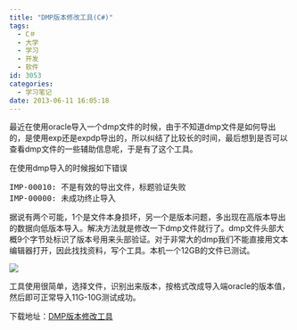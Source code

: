 ```yaml
---
title: "DMP版本修改工具(C#)"
tags:
  - C＃
  - 大学
  - 学习
  - 开发
  - 软件
id: 3053
categories:
  - 学习笔记
date: 2013-06-11 16:05:18
---
```


最近在使用oracle导入一个dmp文件的时候，由于不知道dmp文件是如何导出的，是使用exp还是expdp导出的，所以纠结了比较长的时间，最后想到是否可以查看dmp文件的一些辅助信息呢，于是有了这个工具。

在使用dmp导入的时候报如下错误
<pre class="lang:default decode:true">IMP-00010: 不是有效的导出文件，标题验证失败
IMP-00000: 未成功终止导入</pre>
据说有两个可能，1个是文件本身损坏，另一个是版本问题，多出现在高版本导出的数据向低版本导入。解决方法就是修改一下dmp文件就行了。dmp文件头部大概9个字节处标识了版本号用来头部验证。对于非常大的dmp我们不能直接用文本编辑器打开，因此找找资料，写个工具。本机一个12GB的文件已测试。

[![](/images/71a2a354a4dd2867eb60f08548a9da16870e4949.png)](http://leaverimage.b0.upaiyun.com/37341_o.png)

工具使用很简单，选择文件，识别出来版本，按格式改成导入端oracle的版本值，然后即可正常导入11G-10G测试成功。

下载地址：[DMP版本修改工具](http://pan.baidu.com/share/link?shareid=2717736101&amp;uk=1493685990)

&nbsp;
